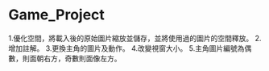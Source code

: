 # Game_Project 
1.優化空間，將載入後的原始圖片縮放並儲存，並將使用過的圖片的空間釋放。
2.增加註解。
3.更換主角的圖片及動作。
4.改變視窗大小。
5.主角圖片編號為偶數，則面朝右方，奇數則面像左方。
